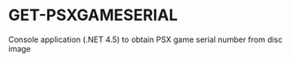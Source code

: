 # GET-PSXGAMESERIAL
Console application (.NET 4.5) to obtain PSX game serial number from disc image
